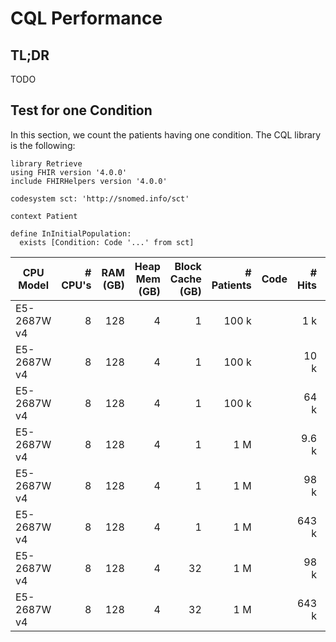 # CQL Performance

## TL;DR

TODO

## Test for one Condition

In this section, we count the patients having one condition. The CQL library is the following:

```text
library Retrieve
using FHIR version '4.0.0'
include FHIRHelpers version '4.0.0'

codesystem sct: 'http://snomed.info/sct'

context Patient

define InInitialPopulation:
  exists [Condition: Code '...' from sct]
```

| CPU Model   | # CPU's | RAM (GB) | Heap Mem (GB) | Block Cache (GB) | # Patients | Code | # Hits | Time (s) |
|-------------|--------:|---------:|--------------:|-----------------:|-----------:|------|-------:|---------:|
| E5-2687W v4 |       8 |      128 |             4 |                1 |      100 k |      |    1 k |     0.65 |
| E5-2687W v4 |       8 |      128 |             4 |                1 |      100 k |      |   10 k |      0.7 |
| E5-2687W v4 |       8 |      128 |             4 |                1 |      100 k |      |   64 k |      0.8 |
| E5-2687W v4 |       8 |      128 |             4 |                1 |        1 M |      |  9.6 k |      7.9 |
| E5-2687W v4 |       8 |      128 |             4 |                1 |        1 M |      |   98 k |      7.8 |
| E5-2687W v4 |       8 |      128 |             4 |                1 |        1 M |      |  643 k |      7.9 |
| E5-2687W v4 |       8 |      128 |             4 |               32 |        1 M |      |   98 k |      3.3 |
| E5-2687W v4 |       8 |      128 |             4 |               32 |        1 M |      |  643 k |      3.6 |
